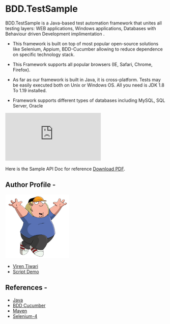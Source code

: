 # BDD.TestSample

BDD.TestSample is a Java-based test automation framework that unites all testing layers: WEB applications, Windows applications, Databases with Behaviour driven 
Development implimentation . 

* This framework is built on top of most popular open-source solutions like Selenium, Appium, BDD-Cucumber allowing to reduce dependence on specific technology stack.

* This Framework supports all popular browsers (IE, Safari, Chrome, Firefox).

* As far as our framework is built in Java, it is cross-platform. Tests may be easily executed both on Unix or Windows OS. All you need is JDK 1.8 To 1.19 installed.

* Framework supports different types of databases including MySQL, SQL Server, Oracle 

<object data="https://github.com/codeMightyNotFound404/TestAutomation.UISample/blob/main/src/test/resource/APIDoc/Document%2012.pdf" type="application/pdf" width="700px" height="700px">
    <embed src="https://github.com/codeMightyNotFound404/TestAutomation.UISample/blob/main/src/test/resource/APIDoc/Document%2012.pdf">
        <p>Here is the Sample API Doc for reference <a href="https://github.com/codeMightyNotFound404/TestAutomation.UISample/blob/main/src/test/resource/APIDoc/Document%2012.pdf">Download PDF</a>.</p>
    </embed>
</object>


## Author Profile - 
<img src="https://github.com/codeMightyNotFound404/BDD.TestSample/blob/main/SupportDocs/Chris_Griffin.png" width="200" height="200"/>

* [Viren Tiwari](https://www.linkedin.com/in/viren-tiwari-734b9b85/)
* [Script Demo](https://github.com/codeMightyNotFound404/TestAutomation.UISample/blob/main/src/test/java/driverScripts/sample/UISample.java)


## References - 
* [Java](https://docs.oracle.com/javase/8/docs/)
* [BDD Cucumber](https://cucumber.io/docs/guides/api-automation/?lang=java)
* [Maven](https://maven.apache.org/guides/)
* [Selenium-4](https://www.selenium.dev/selenium/docs/api/py/api.html)
